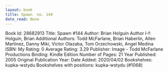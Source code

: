 ```yaml
---
layout: book
title: Spawn  no. 144
date_read: None
---
```


Book Id: 28682913
Title: Spawn #144
Author: Brian Holguin
Author l-f: Holguin, Brian
Additional Authors: Todd McFarlane, Brian Haberlin, Allen Martinez, Danny Miki, Victor Olazaba, Tom Orzechowski, Angel  Medina
ISBN: 
My Rating: 0
Average Rating: 3.29
Publisher: Image - Todd McFarlane Productions
Binding: Kindle Edition
Number of Pages: 21
Year Published: 2005
Original Publication Year: 
Date Added: 2020/04/02
Bookshelves: kupka-wstydu
Bookshelves with positions: kupka-wstydu (#1068)

